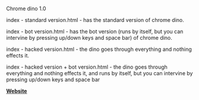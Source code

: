 Chrome dino 1.0

index - standard version.html - has the standard version of chrome dino.

index - bot version.html - has the bot version (runs by itself, but you can intervine by pressing up/down keys and space bar) of chrome dino.

index - hacked version.html - the dino goes through everything and nothing effects it.

index - hacked version + bot version.html - the dino goes through everything and nothing effects it, and runs by itself, but you can intervine by pressing up/down keys and space bar

**[Website](https://michaelk-f.github.io/Chrome-dino/)**
